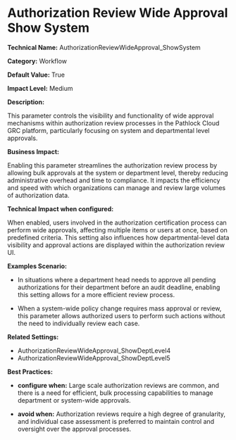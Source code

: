 # Authorization Review Wide Approval Show System

**Technical Name:** AuthorizationReviewWideApproval_ShowSystem

**Category:** Workflow

**Default Value:** True

**Impact Level:** Medium

**Description:**

This parameter controls the visibility and functionality of wide approval mechanisms within authorization review processes in the Pathlock Cloud GRC platform, particularly focusing on system and departmental level approvals.

**Business Impact:**

Enabling this parameter streamlines the authorization review process by allowing bulk approvals at the system or department level, thereby reducing administrative overhead and time to compliance. It impacts the efficiency and speed with which organizations can manage and review large volumes of authorization data.

**Technical Impact when configured:**

When enabled, users involved in the authorization certification process can perform wide approvals, affecting multiple items or users at once, based on predefined criteria. This setting also influences how departmental-level data visibility and approval actions are displayed within the authorization review UI.

**Examples Scenario:**

- In situations where a department head needs to approve all pending authorizations for their department before an audit deadline, enabling this setting allows for a more efficient review process.
  
- When a system-wide policy change requires mass approval or review, this parameter allows authorized users to perform such actions without the need to individually review each case.

**Related Settings:**

- AuthorizationReviewWideApproval_ShowDeptLevel4
- AuthorizationReviewWideApproval_ShowDeptLevel5

**Best Practices:** 

- **configure when:** Large scale authorization reviews are common, and there is a need for efficient, bulk processing capabilities to manage department or system-wide approvals.

- **avoid when:** Authorization reviews require a high degree of granularity, and individual case assessment is preferred to maintain control and oversight over the approval processes.